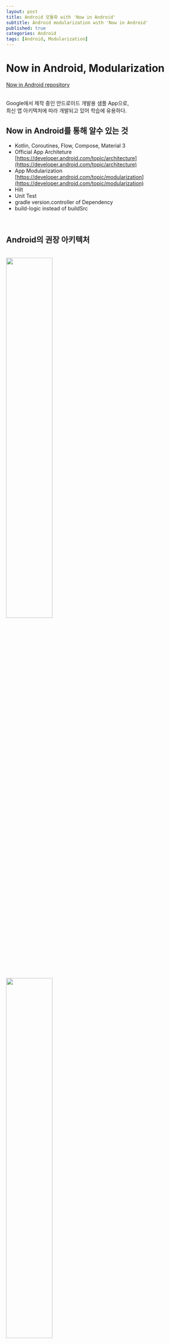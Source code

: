 ```yaml
---
layout: post
title: Android 모듈화 with 'Now in Android'
subtitle: Android modularization with 'Now in Android'
published: true
categories: Android
tags: [Android, Modularization]
---
```


Now in Android, Modularization  
=============  
[Now in Android repository](https://github.com/android/nowinandroid)<br><br>

Google에서 제작 중인 안드로이드 개발용 샘플 App으로,  
최신 앱 아키텍처에 따라 개발되고 있어 학습에 유용하다.
​
## Now in Android를 통해 알수 있는 것
- Kotlin, Coroutines, Flow, Compose, Material 3
- Official App Architeture [https://developer.android.com/topic/architecture](https://developer.android.com/topic/architecture)
- App Modularization [https://developer.android.com/topic/modularization](https://developer.android.com/topic/modularization)
- Hilt
- Unit Test
- gradle version.controller of Dependency
- build-logic instead of buildSrc

<br>

## Android의 권장 아키텍처

<br>  

<img src="https://user-images.githubusercontent.com/48265129/229345633-4fc8d412-6b1a-4600-ae10-1d27ac8823ea.png" width="50%" height="auto">
<img src="https://user-images.githubusercontent.com/48265129/229345655-f97c89d3-c5ad-4dac-9995-4ffd6f3b1ea1.png" width="50%" height="auto">

<br>

- UI Layer : View, ViewModel로 이루어짐  
* Data Layer : Repository, DataSource로 이루어짐  
+ Domain Layer : Clean architecture를 따라서 UseCase를 구성하기도 함  

## Modularization 이유  
**개발 성능 향상(빌드 속도), 코드 분할(의존성 최소화)이 큰 목적**
- App의 크기가 커지면서, 개발자들이 각자의 모듈을 만들어서 개발을 진행하게 됨
- 이러한 모듈들을 하나의 App으로 묶어서 배포하기 위해 필요함
- 기존은 Package단위로 분할 → Module단위로 분할
- 수정하지 않은 모듈은 re-build가 불필요  

## Now in Android의 아키텍처

<br>


<center><img src="https://user-images.githubusercontent.com/48265129/229345715-6c3b92e9-9b60-4266-848c-98dba85ce880.png" width="80%" height="auto"></center>
<center><img src="https://user-images.githubusercontent.com/48265129/229345718-cd72f34e-f9e3-4de8-b2d4-0d29c57ce3e2.png" width="80%" height="auto"></center>

<br>

## Now in Android의 모듈 구조

<br>


<center><img src="https://user-images.githubusercontent.com/48265129/229345719-34cf9922-94cd-46ce-9f24-3e038b3a3e24.png" width="40%" height="auto"></center>

<br>

## 크게 2개의 앱으로 분리됨  
각각 필요한 모든 모듈을 조합하는 형태  
* app : Main 앱
* app-nia-catalog : UI 확인용 앱  

* core- : 베이스 코드를 가짐
   * common
   * network
   * model : 전체에서 공통으로 사용됨
   * ui
   * testing
  
* feature- : 화면, 기능별로 모듈을 나눔
   * author
   * bookmarks
   * foryou
   * etc..

* etc : 기타 모듈
   * lint
   * sync : CoroutineWorker를 사용한 Sync 모듈
   * build-logic : buildSrc 대체  

## 모듈 별로 가진 파일  
* core - common
  - DispatcherModule.kt : CoroutineDispatcher를 제공하는 모듈
  - Api result 에 대한 파일
    - sealed interface
    - flow 확장 함수

* core - network
  - network
    - retrofit
    - Api 정의
  - 응답 데이터 클래스

* core - model : 사용되는 모든 데이터 model 집합,  
view-viewmodel 사이의 데이터도 포함

* core - database : room 사용,  
  내부의 entity는 room에만 사용됨,  
  외부에서 사용되는 데이터는 core-model에 정의(core-data에서 entity복사를 수행)

- core - datastore
    - Datastore-protobuf 사용(Datastore preference로 대체가능)

- core - data
    - 응답 model을 entity로 변환
    - Repository 정의
    - Repository 에서 Remote(network, 온라인), Local(database, datastore, 내부)을 사용  
  
- core - design system
    - component, icon, theme
    - Compose를 사용한 디자인 시스템
    - Animation, 내부 UI 활용을 위한 Mapping
    - Compose 사용 시에는 Mapping 함수를 미리 만들어 두는 것이 좋음

* core - ui
    - ui 모듈에서 공통으로 활용하는 ui mapping을 추가
    - core-designsystem, core-model을 활용

* core - navigation
    - navigation router 처리를 위한 interface

* feature
    - Compose 기반의 ui 모듈
    - feature 에서 navigation 기반의 작업
    - main의 navhost에서 feature 모듈을 사용

**core모듈 간의 의존성 : 모든 모듈은 core-data에서 활용됨**  
**UI 모듈 간의 의존성 : core-model을 활용**  

## One Activity 구성은 필수인가?  
>One Activity 구성은 메모리 관리, Lifecycle 등에 대해서 많은 고민이 필요하다.  
>좋은 설계가 매우 중요

* 모듈은 단독으로 동작 가능한 화면이 존재 가능
    - Activity 모듈로 만들면, 바로 실행가능하게 코드 분리가 가능
* Hilt와 같은 라이브러리로 분리된 모듈들을 App으로 조합가능
* One Activity의 Lifecycle은 App의 Lifecycle과 같을 수 있음
* Compose navigation Lifecycle과 Activity Lifecycle은 다름

## 모듈 간 화면 전환, 통신 방법
Navigation을 사용, Arguments or Repository 를 통해 데이터 전달  

## 모듈이 많아지는 경우 전략  
* 화면마다 feature를 나눌 것 인가?
* 공통 코드는 core에 담을 것 인가?
* 폴더 구조를 잘 구성해서 Project형태로 펼쳐서 볼 것 인가?

## 폴더 구조를 구성해서 Project 형태로 나누기
### 기존 구조
core-common, core-data, core-data-test, core-database 등 모듈 폴더 들이 nowinandroid 폴더 안에 모두 존재  

* nowinandroid
  * core-common
  * core-data
  * core-data-test
  * core-database
  * core-designsystem
  * etc..

__개수가 많아 가독성이 낮고, 복잡__  

### Project 형태로 나눈 새로운 구조 

core, feature 폴더를 구분  
**단순히 폴더 구조를 나누기만 하면 빌드 불가!, 추가적으로 설정이 필요**  

* nowinandroid
  * core
    * core-common
    * core-testing
    * model
      * core-data
      * core-database
      * core-datastore
      * core-model
      * etc..
    * ui
      * core-designsystem
      * core-ui
      * etc..
  * feature
    * feature-author
    * feature-bookmarks
    * feature-foryou
    * etc..

### settings.gradle.kts에 코드 추가한 뒤 빌드 가능  

```kotlin
// Create a map to store the name of the module and its path
val modules = hashMapOf<String, String>()

// Recursively search for all build.gradle.kts files
rootProject.projectDir.listFiles()?.forEach {
    findSubProjects(it)
}

// Function to find subprojects
fun findSubProjects(file: File) {
    // Skip if the file is a hidden file
    if(file.name.startsWith(".")) {
        return
    }

    // If the file is a build.gradle.kts file, store the module name and path
    if(file.name == "build.gradle.kts") {
        modules[name] = file.parentFile.path
        return
    }

    // If the file is a directory, recursively search for build.gradle.kts files
    if(file.isDirectory) {
        file.listFiles()?.forEach {
            findSubProjects(it)
        }
    }

}

for(project in rootProject.children) {
    // Get the project name from the root project
    if(modules.containsKey(project.name)) {
        // If the project name is in the list of modules
        val directory = modules[project.name] ?: continue
        // Get the directory from the list of modules
        project.projectDir = File(directory)
        // Set the project directory to the module directory
    }
}
```  

**코드 작성하고 저장 → Sync gradle**  

## build.gradle 파일 관리가 중요  

**모듈을 생성하면서 build.gradle의 중복 코드가 증가!**  

### gradle plugins로 관리  
  
plugins에 id("xx") 로 추가해 관리하자

```kotlin
plugins {
    id("nowinandroid.android.library")
    id("nowinandroid.android.feature")
    id("dagger.hilt.android.plugin")
}
```

### buildSrc vs build-logic  
**둘의 차이는 거의없다**  
**익숙하고 편한거 사용하면 됨**

build-logic은 kotlin으로 작성이 가능하다는 차이만 있는 정도  

[Gradle - build-logic vs buildSrc 알아보기]()  

**[본 내용은 이 슬라이드의 내용을 바탕으로 작성되었습니다](https://speakerdeck.com/taehwandev/android-module-gaebal-now-in-android-camgo)**